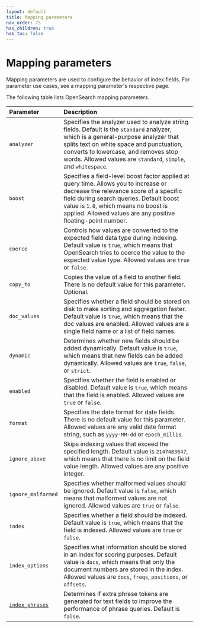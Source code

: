 ```yaml
---
layout: default
title: Mapping parameters
nav_order: 75
has_children: true
has_toc: false
---
```


# Mapping parameters

Mapping parameters are used to configure the behavior of index fields. For parameter use cases, see a mapping parameter's respective page.

The following table lists OpenSearch mapping parameters.

Parameter | Description
:--- | :---
`analyzer` | Specifies the analyzer used to analyze string fields. Default is the `standard` analyzer, which is a general-purpose analyzer that splits text on white space and punctuation, converts to lowercase, and removes stop words. Allowed values are `standard`, `simple`, and `whitespace`. 
`boost` | Specifies a field-level boost factor applied at query time. Allows you to increase or decrease the relevance score of a specific field during search queries. Default boost value is `1.0`, which means no boost is applied. Allowed values are any positive floating-point number.
`coerce` | Controls how values are converted to the expected field data type during indexing. Default value is `true`, which means that OpenSearch tries to coerce the value to the expected value type. Allowed values are `true` or `false`.
`copy_to` | Copies the value of a field to another field. There is no default value for this parameter. Optional.
`doc_values` | Specifies whether a field should be stored on disk to make sorting and aggregation faster. Default value is `true`, which means that the doc values are enabled. Allowed values are a single field name or a list of field names.
`dynamic` | Determines whether new fields should be added dynamically. Default value is `true`, which means that new fields can be added dynamically. Allowed values are `true`, `false`, or `strict`.
`enabled` | Specifies whether the field is enabled or disabled. Default value is `true`, which means that the field is enabled. Allowed values are `true` or `false`.
`format` | Specifies the date format for date fields. There is no default value for this parameter. Allowed values are any valid date format string, such as `yyyy-MM-dd` or `epoch_millis`.
`ignore_above` | Skips indexing values that exceed the specified length. Default value is `2147483647`, which means that there is no limit on the field value length. Allowed values are any positive integer.
`ignore_malformed` | Specifies whether malformed values should be ignored. Default value is `false`, which means that malformed values are not ignored. Allowed values are `true` or `false`.
`index` | Specifies whether a field should be indexed. Default value is `true`, which means that the field is indexed. Allowed values are `true` or `false`.
`index_options` | Specifies what information should be stored in an index for scoring purposes. Default value is `docs`, which means that only the document numbers are stored in the index. Allowed values are `docs`, `freqs`, `positions`, or `offsets`.
[`index_phrases`]({{site.url}}{{site.baseurl}}/field-types/mapping-parameters/index-phrases/) | Determines if extra phrase tokens are generated for text fields to improve the performance of phrase queries. Default is `false`.